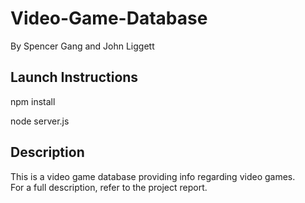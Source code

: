 # Video-Game-Database
By Spencer Gang and John Liggett

## Launch Instructions
npm install

node server.js

## Description
This is a video game database providing info regarding video games.  
For a full description, refer to the project report.

